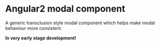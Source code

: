 # Angular2 modal component

A generic transclusion style modal component which helps make modal behaviour more consistent.

**In very early stage development!**
